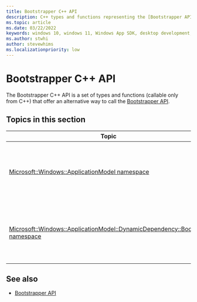 ```yaml
---
title: Bootstrapper C++ API
description: C++ types and functions representing the [Bootstrapper API](/windows/windows-app-sdk/api/win32/_bootstrap/).
ms.topic: article
ms.date: 03/22/2022
keywords: windows 10, windows 11, Windows App SDK, desktop development, app sdk, bootstrapper, bootstrapper api
ms.author: stwhi
author: stevewhims
ms.localizationpriority: low
---
```


# Bootstrapper C++ API

The Bootstrapper C++ API is a set of types and functions (callable only from C++) that offer an alternative way to call the [Bootstrapper API](/windows/windows-app-sdk/api/win32/_bootstrap/).

## Topics in this section

| Topic | Description |
| - | - |
| [Microsoft::Windows::ApplicationModel namespace](microsoft.windows.applicationmodel/microsoft.windows.applicationmodel.md) | Types and functions from the Bootstrapper C++ API that are in the (**Microsoft::Windows**) **ApplicationModel** namespace. For example, a class that represents a version of the Windows App SDK framework package. |
| [Microsoft::Windows::ApplicationModel::DynamicDependency::Bootstrap namespace](microsoft.windows.applicationmodel.dynamicdependency.bootstrap/microsoft.windows.applicationmodel.dynamicdependency.bootstrap.md) | Types and functions from the Bootstrapper C++ API that are in the (**M::W::A::DynamicDependency**) **Bootstrap** namespace. For example, helper functions that wrap calls to the [Bootstrapper API](/windows/windows-app-sdk/api/win32/_bootstrap/). |

## See also

* [Bootstrapper API](/windows/windows-app-sdk/api/win32/_bootstrap/)
